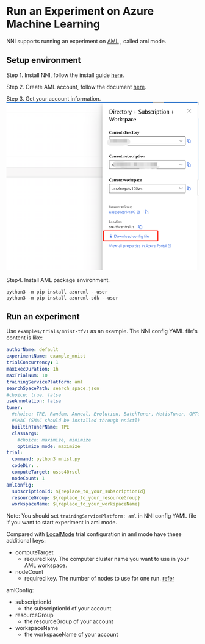 **Run an Experiment on Azure Machine Learning**
===
NNI supports running an experiment on [AML](https://azure.microsoft.com/en-us/services/machine-learning/) , called aml mode.

## Setup environment
Step 1. Install NNI, follow the install guide [here](../Tutorial/QuickStart.md).   

Step 2. Create AML account, follow the document [here](https://docs.microsoft.com/en-us/azure/machine-learning/how-to-manage-workspace-cli).

Step 3. Get your account information.
![](../../img/aml_account.png)

Step4. Install AML package environment.
```
python3 -m pip install azureml --user
python3 -m pip install azureml-sdk --user
```

## Run an experiment
Use `examples/trials/mnist-tfv1` as an example. The NNI config YAML file's content is like:

```yaml
authorName: default
experimentName: example_mnist
trialConcurrency: 1
maxExecDuration: 1h
maxTrialNum: 10
trainingServicePlatform: aml
searchSpacePath: search_space.json
#choice: true, false
useAnnotation: false
tuner:
  #choice: TPE, Random, Anneal, Evolution, BatchTuner, MetisTuner, GPTuner
  #SMAC (SMAC should be installed through nnictl)
  builtinTunerName: TPE
  classArgs:
    #choice: maximize, minimize
    optimize_mode: maximize
trial:
  command: python3 mnist.py
  codeDir: .
  computeTarget: ussc40rscl
  nodeCount: 1
amlConfig:
  subscriptionId: ${replace_to_your_subscriptionId}
  resourceGroup: ${replace_to_your_resourceGroup}
  workspaceName: ${replace_to_your_workspaceName}

```

Note: You should set `trainingServicePlatform: aml` in NNI config YAML file if you want to start experiment in aml mode.

Compared with [LocalMode](LocalMode.md) trial configuration in aml mode have these additional keys:
* computeTarget
    * required key. The computer cluster name you want to use in your AML workspace.
* nodeCount
    * required key. The number of nodes to use for one run. [refer](https://docs.microsoft.com/en-us/python/api/azureml-core/azureml.core.runconfiguration?view=azure-ml-py#variables)

amlConfig:
* subscriptionId
    * the subscriptionId of your account
* resourceGroup
    * the resourceGroup of your account
* workspaceName
    * the workspaceName of your account
  